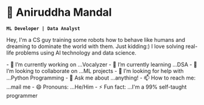 # 🙋 Aniruddha Mandal


**`ML Developer | Data Analyst`**

Hey, I'm a CS guy training some robots how to behave like humans and dreaming to dominate the world with them. Just kidding:)
I love solving real-life problems using AI technology and data science.

<p align="left">
  
</p>
- 🔭 I’m currently working on ...Vocalyzer
- 🌱 I’m currently learning ...DSA
- 👯 I’m looking to collaborate on ...ML projects
- 🤔 I’m looking for help with ...Python Programming
- 💬 Ask me about ...anything!
- 📫 How to reach me: ...mail me
- 😄 Pronouns: ...He/Him
- ⚡ Fun fact: ...I'm a 99% self-taught programmer


